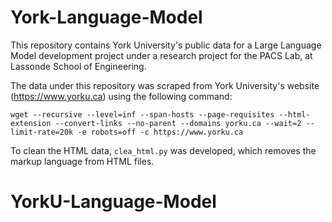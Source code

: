 # York-Language-Model

This repository contains York University's public data for a Large Language Model development project under a research project for the PACS Lab, at Lassonde School of Engineering.

The data under this repository was scraped from York University's website (https://www.yorku.ca) using the following command:

`wget --recursive --level=inf --span-hosts --page-requisites --html-extension --convert-links --no-parent --domains yorku.ca --wait=2 --limit-rate=20k -e robots=off -c https://www.yorku.ca`

To clean the HTML data, `clea_html.py` was developed, which removes the markup language from HTML files.
# YorkU-Language-Model
